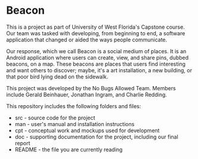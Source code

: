 # Beacon

This is a project as part of University of West Florida's Capstone course. Our team was tasked with developing, from beginning to end, a software application that changed or aided the ways people communicate.

Our response, which we call Beacon is a social medium of places. It is an Android application where users can create, view, and share pins, dubbed beacons, on a map. These beacons are places that users find interesting and want others to discover; maybe, it's a art installation, a new building, or that poor bird lying dead on the sidewalk.

This project was developed by the No Bugs Allowed Team. Members include Gerald Beinhauer,  Jonathan Ingram, and Charlie Redding.

This repository includes the following folders and files:

- src - source code for the project
- man - user's manual and installation instructions
- cpt - conceptual work and mockups used for development
- doc - supporting documentation for the project, including our final report
- README - the file you are currently reading
